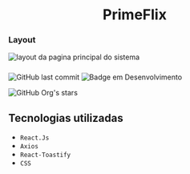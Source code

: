 <h1 align="center"> PrimeFlix </h1>


<h3> Layout </h3>

![layout da pagina principal do sistema](https://github.com/JosediO/PrimeFlix/assets/48054432/fb010b47-d942-4416-a9fc-8e7314c7270e)


<h3></h3>

![GitHub last commit](https://img.shields.io/github/last-commit/JosediO/PrimeFlix?logo=PrimeFlix&logoColor=black&style=for-the-badge)
![Badge em Desenvolvimento](http://img.shields.io/static/v1?label=STATUS&message=FINALIZADO&color=GREEN&style=for-the-badge)

![GitHub Org's stars](https://img.shields.io/github/stars/josedi?style=social)

 ## Tecnologias utilizadas
- ``React.Js``
- ``Axios``
- ``React-Toastify``
- ``CSS``
##
